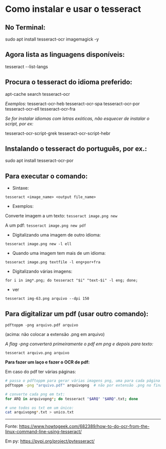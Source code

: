# Como instalar e usar o tesseract

## No Terminal:
sudo apt install tesseract-ocr imagemagick -y


## Agora lista as linguagens disponíveis:
tesseract --list-langs


## Procura o tesseract do idioma preferido:
apt-cache search tesseract-ocr


*Exemplos:*
tesseract-ocr-heb
tesseract-ocr-spa
tesseract-ocr-por
tesseract-ocr-ell 
tesseract-ocr-fra


_Se for instalar idiomas com letras exóticas, não esquecer de instalar o script, por ex:_

tesseract-ocr-script-grek
tesseract-ocr-script-hebr


## Instalando o tesseract do português, por ex.:
sudo apt install tesseract-ocr-por



## Para executar o comando:

 - Sintaxe:
 
`tesseract <image_name> <output file_name>`

 - Exemplos:
 
Converte imagem a um texto:
`tesseract image.png new`

A um pdf:
`tesseract image.png new pdf`

 - Digitalizando uma imagem de outro idioma:
 
`tesseract image.png new -l ell`

 - Quando uma imagem tem mais de um idioma:

`tesseract image.png textfile -l eng+por+fra`

 - Digitalizando várias imagens:
 
`for i in img*.png; do tesseract "$i" "text-$i" -l eng; done;`

 - ver
 
`tesseract img-63.png arquivo --dpi 150`

## Para digitalizar um pdf (usar outro comando):

`pdftoppm -png arquivo.pdf arquivo`

(acima: não colocar a extensão .png em arquivo)

*A flag -png converterá primeiramente o pdf em png e depois para texto:*

`tesseract arquivo.png arquivo`

**Para fazer um laço e fazer o OCR de pdf:**

Em caso do pdf ter várias páginas:

```bash 
# passa o pdftoppm para gerar várias imagens png, uma para cada página do pdf
pdftoppm -png "arquivo.pdf" arquivopng 	# não por extensão .png no final

# converte cada png em txt:
for ARQ in arquivopng*; do tesseract "$ARQ" "$ARQ".txt; done

# une todos os txt em um único:
cat arquivopng*.txt > unico.txt
```


---
Fonte: https://www.howtogeek.com/682389/how-to-do-ocr-from-the-linux-command-line-using-tesseract/


Em py: https://pypi.org/project/pytesseract/

